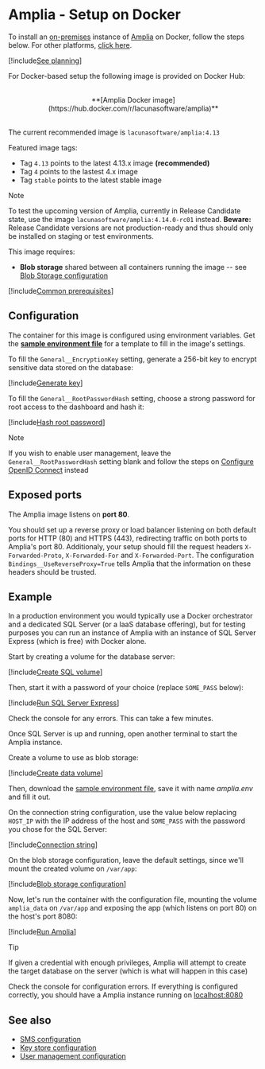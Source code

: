 # Amplia - Setup on Docker

To install an [on-premises](../index.md) instance of [Amplia](../../index.md) on Docker, follow the steps below. For other platforms, [click here](../index.md).

[!include[See planning](../includes/see-planning.md)]

For Docker-based setup the following image is provided on Docker Hub:

<br />
<center>
**[Amplia Docker image](https://hub.docker.com/r/lacunasoftware/amplia)**
</center>
<br />

The current recommended image is `lacunasoftware/amplia:4.13`

Featured image tags:

* Tag `4.13` points to the latest 4.13.x image **(recommended)**
* Tag `4` points to the lastest 4.x image
* Tag `stable` points to the latest stable image

<a name="vnext" />

> [!NOTE]
> To test the upcoming version of Amplia, currently in Release Candidate state, use the image `lacunasoftware/amplia:4.14.0-rc01` instead.
> **Beware:** Release Candidate versions are not production-ready and thus should only be installed on staging or test environments.

This image requires: 

* **Blob storage** shared between all containers running the image -- see [Blob Storage configuration](../configure-blob-storage.md)

[!include[Common prerequisites](../includes/common-requisites.md)]

## Configuration

The container for this image is configured using environment variables. Get the [**sample environment file**](https://cdn.lacunasoftware.com/amplia/docker/amplia.env) for a
template to fill in the image's settings.

To fill the `General__EncryptionKey` setting, generate a 256-bit key to encrypt sensitive data stored on the database:

[!include[Generate key](../../../../../includes/amplia/docker/gen-encryption-key-stdout.md)]

To fill the `General__RootPasswordHash` setting, choose a strong password for root access to the dashboard and hash it:

[!include[Hash root password](../../../../../includes/amplia/docker/hash-root-pass-stdout.md)]

> [!NOTE]
> If you wish to enable user management, leave the `General__RootPasswordHash` setting blank and follow the steps on [Configure OpenID Connect](../configure-oidc.md) instead

## Exposed ports

The Amplia image listens on **port 80**.

You should set up a reverse proxy or load balancer listening on both default ports for HTTP (80) and HTTPS (443), redirecting
traffic on both ports to Amplia's port 80. Additionaly, your setup should fill the request headers `X-Forwarded-Proto`, `X-Forwarded-For`
and `X-Forwarded-Port`. The configuration `Bindings__UseReverseProxy=True` tells Amplia that the information on these headers should be
trusted.

## Example

In a production environment you would typically use a Docker orchestrator and a dedicated SQL Server (or a IaaS database offering), but for testing purposes you
can run an instance of Amplia with an instance of SQL Server Express (which is free) with Docker alone.

Start by creating a volume for the database server:

[!include[Create SQL volume](../../../../../includes/amplia/docker/create-sql-volume.md)]

Then, start it with a password of your choice (replace `SOME_PASS` below):

[!include[Run SQL Server Express](../../../../../includes/amplia/docker/run-sql.md)]

Check the console for any errors. This can take a few minutes.

Once SQL Server is up and running, open another terminal to start the Amplia instance.

Create a volume to use as blob storage:

[!include[Create data volume](../../../../../includes/amplia/docker/create-data-volume.md)]

Then, download the [sample environment file](https://cdn.lacunasoftware.com/amplia/docker/amplia.env), save it with name *amplia.env*
and fill it out.

On the connection string configuration, use the value below replacing `HOST_IP` with the IP address of the host and `SOME_PASS` with the
password you chose for the SQL Server:

[!include[Connection string](../../../../../includes/amplia/docker/sample-config-connection-string.md)]

On the blob storage configuration, leave the default settings, since we'll mount the created volume on `/var/app`:

[!include[Blob storage configuration](../../../../../includes/amplia/docker/sample-config-blob-storage.md)]

Now, let's run the container with the configuration file, mounting the volume `amplia_data` on `/var/app` and exposing the app (which listens on port 80) on the host's port 8080:

[!include[Run Amplia](../../../../../includes/amplia/docker/run.md)]

> [!TIP]
> If given a credential with enough privileges, Amplia will attempt to create the target database on the server (which is what will happen in this case)

Check the console for configuration errors. If everything is configured correctly, you should have a Amplia instance running on [localhost:8080](http://localhost:8080/)

## See also

* [SMS configuration](../configure-sms.md)
* [Key store configuration](../key-stores/index.md)
* [User management configuration](../configure-oidc.md)
